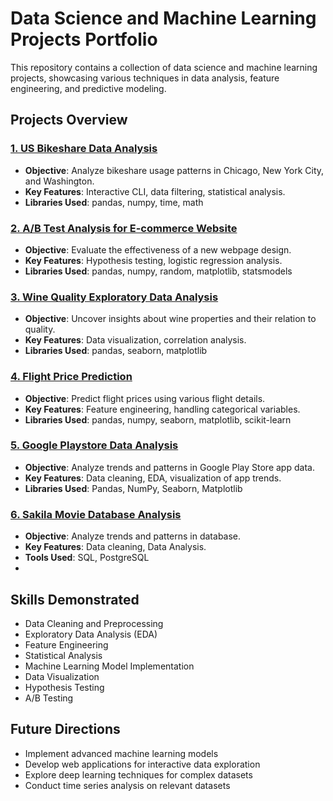 # Data Science and Machine Learning Projects Portfolio

This repository contains a collection of data science and machine learning projects, showcasing various techniques in data analysis, feature engineering, and predictive modeling.

## Projects Overview

### [1. US Bikeshare Data Analysis](Project_1_Bikes/README.md)
- **Objective**: Analyze bikeshare usage patterns in Chicago, New York City, and Washington.
- **Key Features**: Interactive CLI, data filtering, statistical analysis.
- **Libraries Used**: pandas, numpy, time, math

### [2. A/B Test Analysis for E-commerce Website](Project_2_AB%20Testing/README.md)
- **Objective**: Evaluate the effectiveness of a new webpage design.
- **Key Features**: Hypothesis testing, logistic regression analysis.
- **Libraries Used**: pandas, numpy, random, matplotlib, statsmodels

### [3. Wine Quality Exploratory Data Analysis](Project_3_EDA_wine_dataset/README.md)
- **Objective**: Uncover insights about wine properties and their relation to quality.
- **Key Features**: Data visualization, correlation analysis.
- **Libraries Used**: pandas, seaborn, matplotlib

### [4. Flight Price Prediction](Project_4_FE_flight_price/README.md)
- **Objective**: Predict flight prices using various flight details.
- **Key Features**: Feature engineering, handling categorical variables.
- **Libraries Used**: pandas, numpy, seaborn, matplotlib, scikit-learn

### [5. Google Playstore Data Analysis](Project_5_EDA_FE_Playstore/README.md)
- **Objective**: Analyze trends and patterns in Google Play Store app data.
- **Key Features**: Data cleaning, EDA, visualization of app trends.
- **Libraries Used**: Pandas, NumPy, Seaborn, Matplotlib

### [6. Sakila Movie Database Analysis](SQL_Project/README.md)
- **Objective**: Analyze trends and patterns in database.
- **Key Features**: Data cleaning, Data Analysis.
- **Tools Used**: SQL, PostgreSQL
- 
## Skills Demonstrated

- Data Cleaning and Preprocessing
- Exploratory Data Analysis (EDA)
- Feature Engineering
- Statistical Analysis
- Machine Learning Model Implementation
- Data Visualization
- Hypothesis Testing
- A/B Testing

## Future Directions

- Implement advanced machine learning models
- Develop web applications for interactive data exploration
- Explore deep learning techniques for complex datasets
- Conduct time series analysis on relevant datasets



